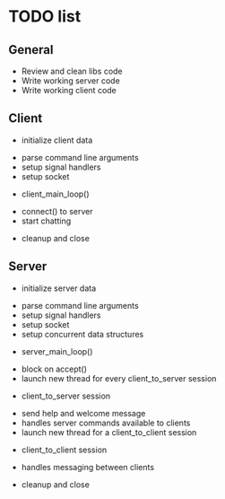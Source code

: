 # TODO list

## General

- Review and clean libs code
- Write working server code
- Write working client code


## Client

- initialize client data
 + parse command line arguments
 + setup signal handlers
 + setup socket
- client_main_loop()
 + connect() to server
 + start chatting
- cleanup and close


## Server

- initialize server data
 + parse command line arguments
 + setup signal handlers
 + setup socket
 + setup concurrent data structures
- server_main_loop()
 + block on accept()
 + launch new thread for every client_to_server session
- client_to_server session
 + send help and welcome message
 + handles server commands available to clients
 + launch new thread for a client_to_client session
- client_to_client session
 + handles messaging between clients
- cleanup and close
